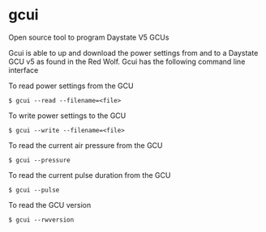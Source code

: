# gcui
Open source tool to program Daystate V5 GCUs

Gcui is able to up and download the power settings from and to a Daystate GCU v5 as found in the Red Wolf. Gcui has the following command line interface

To read power settings from the GCU 

`$ gcui --read --filename=<file>`

To write power settings to the GCU 

`$ gcui --write --filename=<file>`

To read the current air pressure from the GCU

`$ gcui --pressure`

To read the current pulse duration from the GCU

`$ gcui --pulse`

To read the GCU version

`$ gcui --rwversion`
